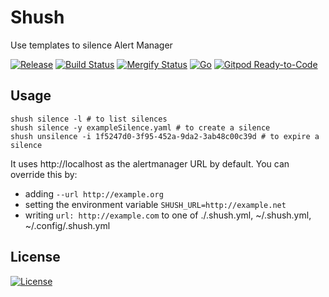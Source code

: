 # Shush

Use templates to silence Alert Manager

[![Release](https://img.shields.io/github/release-pre/alicekaerast/shush.svg?logo=github&style=flat&v=1)](https://github.com/alicekaerast/shush/releases)
[![Build Status](https://img.shields.io/github/workflow/status/alicekaerast/shush/run-go-tests?logo=github&v=1)](https://github.com/alicekaerast/shush/actions)
[![Mergify Status](https://img.shields.io/endpoint.svg?url=https://gh.mergify.io/badges/alicekaerast/shush&style=flat&v=1)](https://mergify.io)
[![Go](https://img.shields.io/github/go-mod/go-version/alicekaerast/shush?v=1)](https://golang.org/)
[![Gitpod Ready-to-Code](https://img.shields.io/badge/Gitpod-ready--to--code-blue?logo=gitpod)](https://gitpod.io/#https://github.com/alicekaerast/shush)

## Usage

```shell
shush silence -l # to list silences
shush silence -y exampleSilence.yaml # to create a silence
shush unsilence -i 1f5247d0-3f95-452a-9da2-3ab48c00c39d # to expire a silence
```

It uses http://localhost as the alertmanager URL by default. You can override this by:

* adding `--url http://example.org`
* setting the environment variable `SHUSH_URL=http://example.net`
* writing `url: http://example.com` to one of ./.shush.yml, ~/.shush.yml, ~/.config/.shush.yml

## License

[![License](https://img.shields.io/github/license/alicekaerast/shush.svg?style=flat&v=1)](LICENSE)
